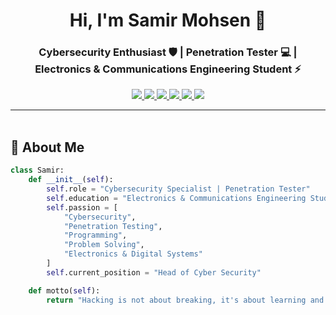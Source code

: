 <h1 align="center">Hi, I'm Samir Mohsen 👋</h1>
<h3 align="center">Cybersecurity Enthusiast 🛡️ | Penetration Tester 💻 | Electronics & Communications Engineering Student ⚡</h3>

<p align="center">
  <a href="https://linkedin.com/in/samir-mohsen-3085b2283" target="_blank">
    <img src="https://img.shields.io/badge/LinkedIn-0077B5?style=for-the-badge&logo=linkedin&logoColor=white" />
  </a>
  <a href="mailto:am4170325@gmail.com" target="_blank">
    <img src="https://img.shields.io/badge/Email-D14836?style=for-the-badge&logo=gmail&logoColor=white" />
  </a>
  <a href="https://www.instagram.com/samir_mohsen00?igsh=MWswMjF4aW80YW8zcw==" target="_blank">
    <img src="https://img.shields.io/badge/Instagram-E4405F?style=for-the-badge&logo=instagram&logoColor=white" />
  </a>
  <a href="https://medium.com/@mohsensamir24" target="_blank">
    <img src="https://img.shields.io/badge/Medium-000000?style=for-the-badge&logo=medium&logoColor=white" />
  </a>
  <a href="https://www.facebook.com/share/19grUv1mxF/" target="_blank">
    <img src="https://img.shields.io/badge/Facebook-1877F2?style=for-the-badge&logo=facebook&logoColor=white" />
  </a>
  <a href="https://x.com/samir_mohsen00?t=qZhQV2cqE0RPyyi5rvF_7g&s=09" target="_blank">
    <img src="https://img.shields.io/badge/Twitter(X)-000000?style=for-the-badge&logo=x&logoColor=white" />
  </a>
</p>

---

<img src="https://media.giphy.com/media/3o7abKhOpu0NwenH3O/giphy.gif" width="100%" height="3px" />

## 🚀 About Me

```python
class Samir:
    def __init__(self):
        self.role = "Cybersecurity Specialist | Penetration Tester"
        self.education = "Electronics & Communications Engineering Student at Delta University"
        self.passion = [
            "Cybersecurity",
            "Penetration Testing",
            "Programming",
            "Problem Solving",
            "Electronics & Digital Systems"
        ]
        self.current_position = "Head of Cyber Security"

    def motto(self):
        return "Hacking is not about breaking, it's about learning and securing!"
